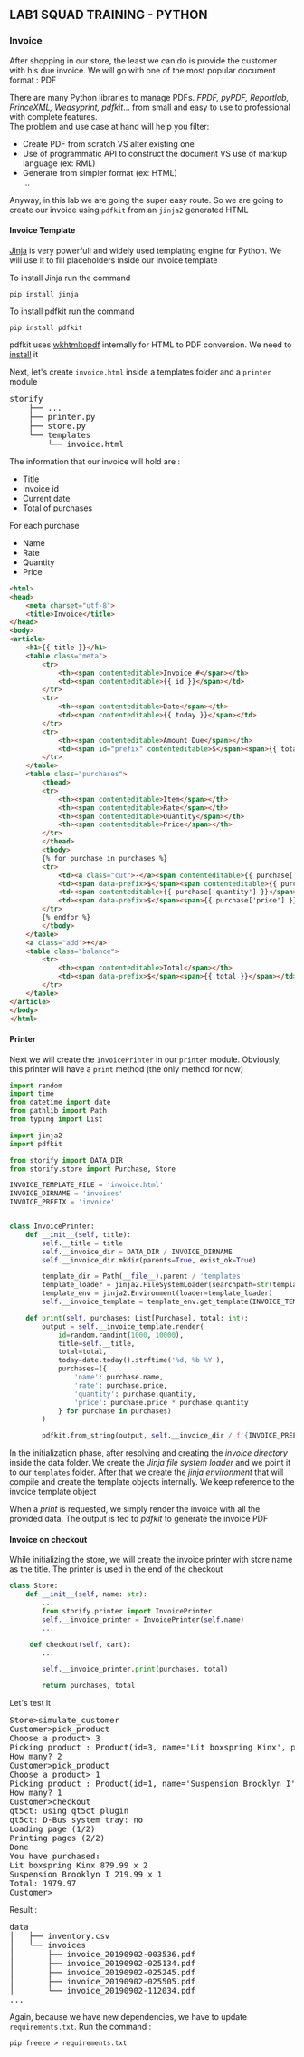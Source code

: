 LAB1 SQUAD TRAINING - PYTHON
---

### Invoice
After shopping in our store, the least we can do is provide the customer with his due invoice. We will go with one of the most popular document format : PDF  

There are many Python libraries to manage PDFs. _FPDF, pyPDF, Reportlab, PrinceXML, Weasyprint, pdfkit_... from small and easy to use to professional with complete features.  
The problem and use case at hand will help you filter:  
* Create PDF from scratch VS alter existing one
* Use of programmatic API to construct the document VS use of markup language (ex: RML) 
* Generate from simpler format (ex: HTML)  
...

Anyway, in this lab we are going the super easy route. So we are going to create our invoice using ``pdfkit`` from an ``jinja2`` generated HTML

#### Invoice Template

[Jinja](https://jinja.palletsprojects.com/en/2.10.x/) is very powerfull and widely used templating engine for Python. We will use it to fill placeholders inside our invoice template

To install Jinja run the command

```shell
pip install jinja
```

To install pdfkit run the command

```shell
pip install pdfkit
```

pdfkit uses [wkhtmltopdf](https://wkhtmltopdf.org/index.html) internally for HTML to PDF conversion. We need to [install](https://wkhtmltopdf.org/downloads.html) it

Next, let's create ``invoice.html`` inside a templates folder and a ``printer`` module

<pre>
storify
    ├── ...
    ├── printer.py
    ├── store.py
    └── templates
        └── invoice.html
</pre>

The information that our invoice will hold are :
* Title
* Invoice id
* Current date
* Total of purchases

For each purchase 
* Name
* Rate
* Quantity
* Price

```html
<html>
<head>
    <meta charset="utf-8">
    <title>Invoice</title>
</head>
<body>
<article>
    <h1>{{ title }}</h1>
    <table class="meta">
        <tr>
            <th><span contenteditable>Invoice #</span></th>
            <td><span contenteditable>{{ id }}</span></td>
        </tr>
        <tr>
            <th><span contenteditable>Date</span></th>
            <td><span contenteditable>{{ today }}</span></td>
        </tr>
        <tr>
            <th><span contenteditable>Amount Due</span></th>
            <td><span id="prefix" contenteditable>$</span><span>{{ total }}</span></td>
        </tr>
    </table>
    <table class="purchases">
        <thead>
        <tr>
            <th><span contenteditable>Item</span></th>
            <th><span contenteditable>Rate</span></th>
            <th><span contenteditable>Quantity</span></th>
            <th><span contenteditable>Price</span></th>
        </tr>
        </thead>
        <tbody>
        {% for purchase in purchases %}
        <tr>
            <td><a class="cut">-</a><span contenteditable>{{ purchase['name'] }}</span></td>
            <td><span data-prefix>$</span><span contenteditable>{{ purchase['rate'] }}</span></td>
            <td><span contenteditable>{{ purchase['quantity'] }}</span></td>
            <td><span data-prefix>$</span><span>{{ purchase['price'] }}</span></td>
        </tr>
        {% endfor %}
        </tbody>
    </table>
    <a class="add">+</a>
    <table class="balance">
        <tr>
            <th><span contenteditable>Total</span></th>
            <td><span data-prefix>$</span><span>{{ total }}</span></td>
        </tr>
    </table>
</article>
</body>
</html>
```

#### Printer

Next we will create the ``InvoicePrinter`` in our ``printer`` module. Obviously, this printer will have a ``print`` method (the only method for now) 

```python
import random
import time
from datetime import date
from pathlib import Path
from typing import List

import jinja2
import pdfkit

from storify import DATA_DIR
from storify.store import Purchase, Store

INVOICE_TEMPLATE_FILE = 'invoice.html'
INVOICE_DIRNAME = 'invoices'
INVOICE_PREFIX = 'invoice'


class InvoicePrinter:
    def __init__(self, title):
        self.__title = title
        self.__invoice_dir = DATA_DIR / INVOICE_DIRNAME
        self.__invoice_dir.mkdir(parents=True, exist_ok=True)

        template_dir = Path(__file__).parent / 'templates'
        template_loader = jinja2.FileSystemLoader(searchpath=str(template_dir))
        template_env = jinja2.Environment(loader=template_loader)
        self.__invoice_template = template_env.get_template(INVOICE_TEMPLATE_FILE)

    def print(self, purchases: List[Purchase], total: int):
        output = self.__invoice_template.render(
            id=random.randint(1000, 10000),
            title=self.__title,
            total=total,
            today=date.today().strftime('%d, %b %Y'),
            purchases=({
                'name': purchase.name,
                'rate': purchase.price,
                'quantity': purchase.quantity,
                'price': purchase.price * purchase.quantity
            } for purchase in purchases)
        )

        pdfkit.from_string(output, self.__invoice_dir / f'{INVOICE_PREFIX}_{time.strftime("%Y%m%d-%H%M%S")}.pdf')
```

In the initialization phase, after resolving and creating the _invoice directory_ inside the data folder. We create the _Jinja file system loader_ and we point it to our ``templates`` folder. After that we create the _jinja environment_ that will compile and create the template objects internally. We keep reference to the invoice template object

When a _print_ is requested, we simply render the invoice with all the provided data. The output is fed to _pdfkit_ to generate the invoice PDF

#### Invoice on checkout
While initializing the store, we will create the invoice printer with store name as the title. The printer is used in the end of the checkout

```python
class Store:
    def __init__(self, name: str):
        ...
        from storify.printer import InvoicePrinter
        self.__invoice_printer = InvoicePrinter(self.name)
        ...

     def checkout(self, cart):
        ...

        self.__invoice_printer.print(purchases, total)

        return purchases, total
```

Let's test it 

<pre>
Store>simulate_customer
Customer>pick_product
Choose a product> 3
Picking product : Product(id=3, name='Lit boxspring Kinx', price=879.99, quantity=19)
How many? 2
Customer>pick_product
Choose a product> 1
Picking product : Product(id=1, name='Suspension Brooklyn I', price=219.99, quantity=14)
How many? 1
Customer>checkout
qt5ct: using qt5ct plugin
qt5ct: D-Bus system tray: no
Loading page (1/2)
Printing pages (2/2)
Done
You have purchased:
Lit boxspring Kinx 879.99 x 2
Suspension Brooklyn I 219.99 x 1
Total: 1979.97
Customer>
</pre>

Result :

<pre>
data
│   ├── inventory.csv
│   └── invoices
│       ├── invoice_20190902-003536.pdf
│       ├── invoice_20190902-025134.pdf
│       ├── invoice_20190902-025245.pdf
│       ├── invoice_20190902-025505.pdf
│       └── invoice_20190902-112034.pdf
...
</pre>

Again, because we have new dependencies, we have to update ``requirements.txt``. Run the command :

```shell
pip freeze > requirements.txt
```